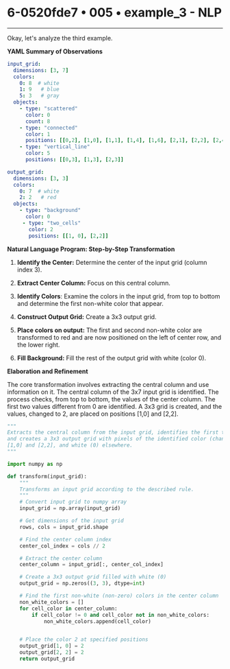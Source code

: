 # 6-0520fde7 • 005 • example_3 - NLP

---
Okay, let's analyze the third example.

**YAML Summary of Observations**

```yaml
input_grid:
  dimensions: [3, 7]
  colors:
    0: 8  # white
    1: 9   # blue
    5: 3   # gray
  objects:
    - type: "scattered"
      color: 0
      count: 8
    - type: "connected"
      color: 1
      positions: [[0,2], [1,0], [1,1], [1,4], [1,6], [2,1], [2,2], [2,4],[2,6]]
    - type: "vertical_line"
      color: 5
      positions: [[0,3], [1,3], [2,3]]

output_grid:
  dimensions: [3, 3]
  colors:
    0: 7  # white
    2: 2   # red
  objects:
    - type: "background"
      color: 0
     - type: "two_cells"
       color: 2
       positions: [[1, 0], [2,2]]
```

**Natural Language Program: Step-by-Step Transformation**

1.  **Identify the Center:** Determine the center of the input grid (column index 3).

2.  **Extract Center Column:** Focus on this central column.

3. **Identify Colors**: Examine the colors in the input grid, from top to bottom and determine the first non-white color that appear.

4.  **Construct Output Grid:** Create a 3x3 output grid.

5.  **Place colors on output:** The first and second non-white color are transformed to red and are now positioned on the left of center row, and the lower right.

6.  **Fill Background:** Fill the rest of the output grid with white (color 0).

**Elaboration and Refinement**

The core transformation involves extracting the central column and use information on it.
The central column of the 3x7 input grid is identified.
The process checks, from top to bottom, the values of the center column. The first two values different from 0 are identified.
A 3x3 grid is created, and the values, changed to 2, are placed on positions [1,0] and [2,2].

```python
"""
Extracts the central column from the input grid, identifies the first two non-white colors,
and creates a 3x3 output grid with pixels of the identified color (changed to 2) at the positions
[1,0] and [2,2], and white (0) elsewhere.
"""

import numpy as np

def transform(input_grid):
    """
    Transforms an input grid according to the described rule.
    """
    # Convert input grid to numpy array
    input_grid = np.array(input_grid)

    # Get dimensions of the input grid
    rows, cols = input_grid.shape

    # Find the center column index
    center_col_index = cols // 2

    # Extract the center column
    center_column = input_grid[:, center_col_index]

    # Create a 3x3 output grid filled with white (0)
    output_grid = np.zeros((3, 3), dtype=int)

    # Find the first non-white (non-zero) colors in the center column
    non_white_colors = []
    for cell_color in center_column:
        if cell_color != 0 and cell_color not in non_white_colors:
            non_white_colors.append(cell_color)


    # Place the color 2 at specified positions
    output_grid[1, 0] = 2
    output_grid[2, 2] = 2
    return output_grid
```

